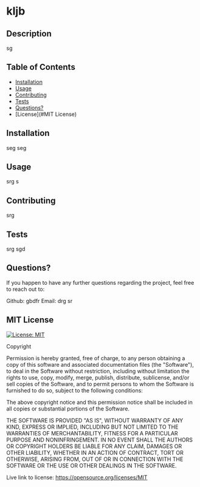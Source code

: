 # kljb

## Description
sg
  
## Table of Contents

* [Installation](#installation)
* [Usage](#usage)
* [Contributing](#contributing)
* [Tests](#tests)
* [Questions?](#questions?)
* [License](#MIT License)
  
## Installation
seg seg
  
## Usage
srg s
  
## Contributing
srg
  
## Tests
srg sgd
  
## Questions?
If you happen to have any further questions regarding the project, feel free to reach out to:

Github: gbdfr
Email: drg sr
  
## MIT License
  [![License: MIT](https://img.shields.io/badge/License-MIT-yellow.svg)](https://opensource.org/licenses/MIT)
  
  Copyright <YEAR> <COPYRIGHT HOLDER>

  Permission is hereby granted, free of charge, to any person obtaining a copy 
  of this software and associated documentation files (the "Software"), to deal 
  in the Software without restriction, including without limitation the rights 
  to use, copy, modify, merge, publish, distribute, sublicense, and/or sell 
  copies of the Software, and to permit persons to whom the Software is furnished 
  to do so, subject to the following conditions:
      
  The above copyright notice and this permission notice shall be included in 
  all copies or substantial portions of the Software.
      
  THE SOFTWARE IS PROVIDED "AS IS", WITHOUT WARRANTY OF ANY KIND, 
  EXPRESS OR IMPLIED, INCLUDING BUT NOT LIMITED TO THE WARRANTIES OF MERCHANTABILITY, 
  FITNESS FOR A PARTICULAR PURPOSE AND NONINFRINGEMENT. IN NO EVENT SHALL THE 
  AUTHORS OR COPYRIGHT HOLDERS BE LIABLE FOR ANY CLAIM, DAMAGES OR OTHER LIABILITY, 
  WHETHER IN AN ACTION OF CONTRACT, TORT OR OTHERWISE, ARISING FROM, OUT OF OR IN 
  CONNECTION WITH THE SOFTWARE OR THE USE OR OTHER DEALINGS IN THE SOFTWARE.
      
  Live link to license: https://opensource.org/licenses/MIT
